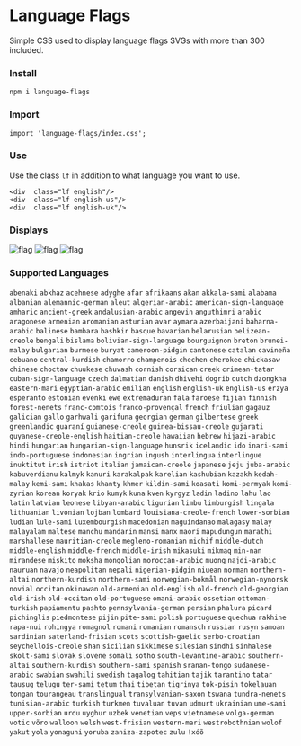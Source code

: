# Language Flags

Simple CSS used to display language flags SVGs with more than 300 included.

### Install
```
npm i language-flags
```


### Import
```
import 'language-flags/index.css';
```

### Use
Use the class `lf` in addition to what language you want to use.

```
<div  class="lf english"/>
<div  class="lf english-us"/>
<div  class="lf english-uk"/>
```

### Displays

![flag](https://upload.wikimedia.org/wikipedia/commons/0/0b/English_language.svg)
![flag](https://upload.wikimedia.org/wikipedia/en/a/a4/Flag_of_the_United_States.svg)
![flag](https://upload.wikimedia.org/wikipedia/commons/a/a5/Flag_of_the_United_Kingdom_%281-2%29.svg)

### Supported Languages 


`
abenaki
`
`
abkhaz
`
`
acehnese
`
`
adyghe
`
`
afar
`
`
afrikaans
`
`
akan
`
`
akkala-sami
`
`
alabama
`
`
albanian
`
`
alemannic-german
`
`
aleut
`
`
algerian-arabic
`
`
american-sign-language
`
`
amharic
`
`
ancient-greek
`
`
andalusian-arabic
`
`
angevin
`
`
anguthimri
`
`
arabic
`
`
aragonese
`
`
armenian
`
`
aromanian
`
`
asturian
`
`
avar
`
`
aymara
`
`
azerbaijani
`
`
baharna-arabic
`
`
balinese
`
`
bambara
`
`
bashkir
`
`
basque
`
`
bavarian
`
`
belarusian
`
`
belizean-creole
`
`
bengali
`
`
bislama
`
`
bolivian-sign-language
`
`
bourguignon
`
`
breton
`
`
brunei-malay
`
`
bulgarian
`
`
burmese
`
`
buryat
`
`
cameroon-pidgin
`
`
cantonese
`
`
catalan
`
`
cavineña
`
`
cebuano
`
`
central-kurdish
`
`
chamorro
`
`
champenois
`
`
chechen
`
`
cherokee
`
`
chickasaw
`
`
chinese
`
`
choctaw
`
`
chuukese
`
`
chuvash
`
`
cornish
`
`
corsican
`
`
creek
`
`
crimean-tatar
`
`
cuban-sign-language
`
`
czech
`
`
dalmatian
`
`
danish
`
`
dhivehi
`
`
dogrib
`
`
dutch
`
`
dzongkha
`
`
eastern-mari
`
`
egyptian-arabic
`
`
emilian
`
`
english
`
`
english-uk
`
`
english-us
`
`
erzya
`
`
esperanto
`
`
estonian
`
`
evenki
`
`
ewe
`
`
extremaduran
`
`
fala
`
`
faroese
`
`
fijian
`
`
finnish
`
`
forest-nenets
`
`
franc-comtois
`
`
franco-provençal
`
`
french
`
`
friulian
`
`
gagauz
`
`
galician
`
`
gallo
`
`
garhwali
`
`
garifuna
`
`
georgian
`
`
german
`
`
gilbertese
`
`
greek
`
`
greenlandic
`
`
guaraní
`
`
guianese-creole
`
`
guinea-bissau-creole
`
`
gujarati
`
`
guyanese-creole-english
`
`
haitian-creole
`
`
hawaiian
`
`
hebrew
`
`
hijazi-arabic
`
`
hindi
`
`
hungarian
`
`
hungarian-sign-language
`
`
hunsrik
`
`
icelandic
`
`
ido
`
`
inari-sami
`
`
indo-portuguese
`
`
indonesian
`
`
ingrian
`
`
ingush
`
`
interlingua
`
`
interlingue
`
`
inuktitut
`
`
irish
`
`
istriot
`
`
italian
`
`
jamaican-creole
`
`
japanese
`
`
jeju
`
`
juba-arabic
`
`
kabuverdianu
`
`
kalmyk
`
`
kanuri
`
`
karakalpak
`
`
karelian
`
`
kashubian
`
`
kazakh
`
`
kedah-malay
`
`
kemi-sami
`
`
khakas
`
`
khanty
`
`
khmer
`
`
kildin-sami
`
`
koasati
`
`
komi-permyak
`
`
komi-zyrian
`
`
korean
`
`
koryak
`
`
krio
`
`
kumyk
`
`
kuna
`
`
kven
`
`
kyrgyz
`
`
ladin
`
`
ladino
`
`
lahu
`
`
lao
`
`
latin
`
`
latvian
`
`
leonese
`
`
libyan-arabic
`
`
ligurian
`
`
limbu
`
`
limburgish
`
`
lingala
`
`
lithuanian
`
`
livonian
`
`
lojban
`
`
lombard
`
`
louisiana-creole-french
`
`
lower-sorbian
`
`
ludian
`
`
lule-sami
`
`
luxembourgish
`
`
macedonian
`
`
maguindanao
`
`
malagasy
`
`
malay
`
`
malayalam
`
`
maltese
`
`
manchu
`
`
mandarin
`
`
mansi
`
`
manx
`
`
maori
`
`
mapudungun
`
`
marathi
`
`
marshallese
`
`
mauritian-creole
`
`
megleno-romanian
`
`
michif
`
`
middle-dutch
`
`
middle-english
`
`
middle-french
`
`
middle-irish
`
`
mikasuki
`
`
mikmaq
`
`
min-nan
`
`
mirandese
`
`
miskito
`
`
moksha
`
`
mongolian
`
`
moroccan-arabic
`
`
muong
`
`
najdi-arabic
`
`
nauruan
`
`
navajo
`
`
neapolitan
`
`
nepali
`
`
nigerian-pidgin
`
`
niuean
`
`
norman
`
`
northern-altai
`
`
northern-kurdish
`
`
northern-sami
`
`
norwegian-bokmål
`
`
norwegian-nynorsk
`
`
novial
`
`
occitan
`
`
okinawan
`
`
old-armenian
`
`
old-english
`
`
old-french
`
`
old-georgian
`
`
old-irish
`
`
old-occitan
`
`
old-portuguese
`
`
omani-arabic
`
`
ossetian
`
`
ottoman-turkish
`
`
papiamentu
`
`
pashto
`
`
pennsylvania-german
`
`
persian
`
`
phalura
`
`
picard
`
`
pichinglis
`
`
piedmontese
`
`
pijin
`
`
pite-sami
`
`
polish
`
`
portuguese
`
`
quechua
`
`
rakhine
`
`
rapa-nui
`
`
rohingya
`
`
romagnol
`
`
romani
`
`
romanian
`
`
romansch
`
`
russian
`
`
rusyn
`
`
samoan
`
`
sardinian
`
`
saterland-frisian
`
`
scots
`
`
scottish-gaelic
`
`
serbo-croatian
`
`
seychellois-creole
`
`
shan
`
`
sicilian
`
`
sikkimese
`
`
silesian
`
`
sindhi
`
`
sinhalese
`
`
skolt-sami
`
`
slovak
`
`
slovene
`
`
somali
`
`
sotho
`
`
south-levantine-arabic
`
`
southern-altai
`
`
southern-kurdish
`
`
southern-sami
`
`
spanish
`
`
sranan-tongo
`
`
sudanese-arabic
`
`
swabian
`
`
swahili
`
`
swedish
`
`
tagalog
`
`
tahitian
`
`
tajik
`
`
tarantino
`
`
tatar
`
`
tausug
`
`
telugu
`
`
ter-sami
`
`
tetum
`
`
thai
`
`
tibetan
`
`
tigrinya
`
`
tok-pisin
`
`
tokelauan
`
`
tongan
`
`
tourangeau
`
`
translingual
`
`
transylvanian-saxon
`
`
tswana
`
`
tundra-nenets
`
`
tunisian-arabic
`
`
turkish
`
`
turkmen
`
`
tuvaluan
`
`
tuvan
`
`
udmurt
`
`
ukrainian
`
`
ume-sami
`
`
upper-sorbian
`
`
urdu
`
`
uyghur
`
`
uzbek
`
`
venetian
`
`
veps
`
`
vietnamese
`
`
volga-german
`
`
votic
`
`
võro
`
`
walloon
`
`
welsh
`
`
west-frisian
`
`
western-mari
`
`
westrobothnian
`
`
wolof
`
`
yakut
`
`
yola
`
`
yonaguni
`
`
yoruba
`
`
zaniza-zapotec
`
`
zulu
`
`
ǃxóõ
`
